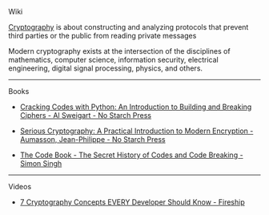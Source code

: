 Wiki

[Cryptography](https://en.wikipedia.org/wiki/Cryptography) is about constructing and analyzing protocols that prevent third parties or the public from reading private messages

Modern cryptography exists at the intersection of the disciplines of mathematics, computer science, information security, electrical engineering, digital signal processing, physics, and others.

- - - -

Books

* [Cracking Codes with Python: An Introduction to Building and Breaking Ciphers - Al Sweigart - No Starch Press](https://nostarch.com/crackingcodes)

* [Serious Cryptography: A Practical Introduction to Modern Encryption -  Aumasson, Jean-Philippe - No Starch Press](https://nostarch.com/seriouscrypto)

* [The Code Book - The Secret History of Codes and Code Breaking - Simon Singh](https://simonsingh.net/books/the-code-book/)

- - - -

Videos

* [7 Cryptography Concepts EVERY Developer Should Know - Fireship](https://youtu.be/NuyzuNBFWxQ?si=-_xYxFR2EI9RPH6n)
